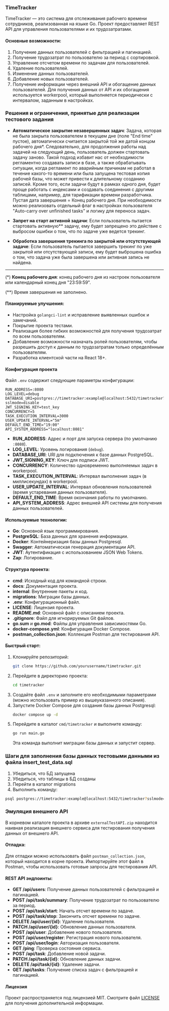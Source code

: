 ### TimeTracker

TimeTracker — это система для отслеживания рабочего времени сотрудников, реализованная на языке Go. Проект предоставляет REST API для управления пользователями и их трудозатратами.

#### Основные возможности:

1. Получение данных пользователей с фильтрацией и пагинацией.
2. Получение трудозатрат по пользователю за период с сортировкой.
3. Управление отсчетом времени по задачам для пользователей.
4. Удаление пользователей.
5. Изменение данных пользователей.
6. Добавление новых пользователей.
7. Получение информации через внешний API и обогащение данных пользователей. Для получения данных от API и их обогащения используется workerpool, который выполняется периодически с интервалом, заданным в настройках.

### Решения и ограничения, принятые для реализации тестового задания

- **Автоматическое закрытие незавершенных задач**:
  Задача, которая не была закрыта пользователем в текущем дне (поле "End time" пустое), автоматически считается закрытой той же датой концом рабочего дня\*. Следовательно, для продолжения работы над задачей на следующий день, пользователь должен стартовать задачу заново. Такой подход избавит нас от необходимости регламентно создавать записи в базе, а также обрабатывать ситуации, когда регламент по аварийным причинам не работал в течение какого-то времени или была запущена тестовая копия рабочей базы, что может привести к длительному созданию записей. Кроме того, если задачи будут в рамках одного дня, будет проще работать с индексами и создавать соединения с другими таблицами, например, для тарификации времени разработчика. Пустая дата завершения = Конец рабочего дня. При необходимости можно реализовать отдельный флаг в настройках пользователя "Auto-carry over unfinished tasks" и логику для переноса задач.

- **Запрет на старт активной задачи**:
  Если пользователь пытается стартовать активную\*\* задачу, ему будет запрещено это действие с выбросом ошибки о том, что по задаче уже ведется трекинг.

- **Обработка завершения трекинга по закрытой или отсутствующей задаче**:
  Если пользователь пытается завершить трекинг по уже закрытой или отсутствующей записи, ему будет выброшена ошибка о том, что задача уже была завершена или активная запись не найдена.

---

(\*) **Конец рабочего дня**: конец рабочего дня из настроек пользователя или календарный конец дня "23:59:59".

(\*\*) Время завершения не заполнено.

#### Планируемые улучшения:

- Настройка `golangci-lint` и исправление выявленных ошибок и замечаний.
- Покрытие проекта тестами.
- Реализация более гибких возможностей для получения трудозатрат по всем пользователям.
- Добавление возможности назначать ролей пользователям, чтобы разрешить доступ к данным по трудозатратам только определённым пользователям.
- Разработка клиентской части на React 18+.


#### Конфигурация проекта

Файл `.env` содержит следующие параметры конфигурации:

```plaintext
RUN_ADDRESS=:8080
LOG_LEVEL=debug
DATABASE_URI=postgres://timetracker:example@localhost:5432/timetracker?sslmode=disable
JWT_SIGNING_KEY=test_key
CONCURRENCY=5
TASK_EXECUTION_INTERVAL=3000
USER_UPDATE_INTERVAL="5m"
DEFAULT_END_TIME="19:00"
API_SYSTEM_ADDRESS="localhost:8081"
```

- **RUN_ADDRESS**: Адрес и порт для запуска сервера (по умолчанию `:8080`).
- **LOG_LEVEL**: Уровень логирования (`debug`).
- **DATABASE_URI**: URI для подключения к базе данных PostgreSQL.
- **JWT_SIGNING_KEY**: Ключ для подписи JWT.
- **CONCURRENCY**: Количество одновременно выполняемых задач в workerpool.
- **TASK_EXECUTION_INTERVAL**: Интервал выполнения задач (в миллисекундах) в workerpool.
- **USER_UPDATE_INTERVAL**: Интервал обновления пользователей (время устаревания данных пользователя).
- **DEFAULT_END_TIME**: Время окончания работы по умолчанию.
- **API_SYSTEM_ADDRESS**: Адрес внешней API системы для получения данных пользователей.

#### Используемые технологии:

- **Go**: Основной язык программирования.
- **PostgreSQL**: База данных для хранения информации.
- **Docker**: Контейнеризация базы данных Postgresql.
- **Swagger**: Автоматическая генерация документации API.
- **JWT**: Аутентификация с использованием JSON Web Tokens.
- **Zap**: Логирование.

#### Структура проекта:

- **cmd**: Исходный код для командной строки.
- **docs**: Документация проекта.
- **internal**: Внутренние пакеты и код.
- **migrations**: Миграции базы данных.
- **.env**: Конфигурационный файл.
- **LICENSE**: Лицензия проекта.
- **README.md**: Основной файл с описанием проекта.
- **.gitignore**: Файл для игнорируемых Git файлов.
- **go.sum** и **go.mod**: Файлы для управления зависимостями Go.
- **docker-compose.yml**: Конфигурация Docker Compose.
- **postman_collection.json**: Коллекция Postman для тестирования API.

#### Быстрый старт:

1. Клонируйте репозиторий:
   ```bash
   git clone https://github.com/yourusername/timetracker.git
   ```
2. Перейдите в директорию проекта:
   ```bash
   cd timetracker
   ```
3. Создайте файл `.env` и заполните его необходимыми параметрами (можно использовать пример из вышеуказанного описания).
4. Запустите Docker Compose для создания базы данных Postgresql:
   ```bash
   docker compose up -d
   ```
5. Перейдите в каталог `cmd/timetracker` и выполните команду:
   ```bash
   go run main.go
   ```
   Эта команда выполнит миграции базы данных и запустит сервер.

### Шаги для заполнения базы данных тестовыми данными из файла insert_test_data.sql

1. Убедиться, что БД запущена
2. Убедиться, что таблицы в БД созданы
3. Перейти в каталог migrations
4. Выполнить команду:

```bash
psql postgres://timetracker:example@localhost:5432/timetracker?sslmode=disable -f insert_test_data.sql
```

### Эмуляция внешнего API

В корневом каталоге проекта в архиве `externalTestAPI.zip` находится наивная реализация внешнего сервиса для тестирования получения данных от внешнего API.

#### Отладка:

Для отладки можно использовать файл `postman_collection.json`, который находится в корне проекта. Импортируйте этот файл в Postman, чтобы использовать готовые запросы для тестирования API.

#### REST API эндпоинты:

- **GET /api/users**: Получение данных пользователей с фильтрацией и пагинацией.
- **POST /api/task/summary**: Получение трудозатрат по пользователю за период.
- **POST /api/task/start**: Начать отсчет времени по задаче.
- **POST /api/task/stop**: Закончить отсчет времени по задаче.
- **DELETE /api/user/{id}**: Удаление пользователя.
- **PATCH /api/user/{id}**: Обновление данных пользователя.
- **POST /api/user**: Добавление нового пользователя.
- **POST /api/user/register**: Регистрация нового пользователя.
- **POST /api/user/login**: Авторизация пользователя.
- **GET /ping**: Проверка состояния сервиса.
- **POST /api/task**: Добавление новой задачи.
- **PATCH /api/task/{id}**: Обновление данных задачи.
- **DELETE /api/task/{id}**: Удаление задачи.
- **GET /api/tasks**: Получение списка задач с фильтрацией и пагинацией.

#### Лицензия
Проект распространяется под лицензией MIT. Смотрите файл [LICENSE](./LICENSE) для получения дополнительной информации. 